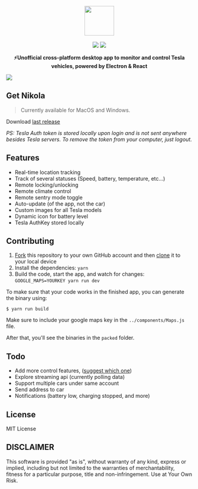 <p align="center">
  <img src="https://firebasestorage.googleapis.com/v0/b/nikola-ffeaf.appspot.com/o/logonovo.svg?alt=media&token=0370731f-6240-41bb-bb30-db1db4947655" height="80"><br><br>
  <a href="https://github.com/geraldoramos/nikola/issues"><img src=https://img.shields.io/badge/contributions-welcome-brightgreen.svg?style=flat></a>
<a target="_blank" href="https://gitter.im/nikola/Lobby"><img src="https://badges.gitter.im/gitterHQ/gitter.png"></a>
  <p align="center"><strong>⚡Unofficial cross-platform desktop app to monitor and control Tesla vehicles, powered by Electron & React</strong><p>
<img src="https://firebasestorage.googleapis.com/v0/b/nikola-ffeaf.appspot.com/o/newbg.png?alt=media&token=4674ec0a-0712-486e-a73a-b4c93ec9dec7">

## Get Nikola

> Currently available for MacOS and Windows.

Download [last release](https://github.com/geraldoramos/nikola/releases/latest)

*PS: Tesla Auth token is stored locally upon login and is not sent anywhere besides Tesla servers. To remove the token from your computer, just logout.*

## Features

* Real-time location tracking
* Track of several statuses (Speed, battery, temperature, etc...)
* Remote locking/unlocking
* Remote climate control
* Remote sentry mode toggle
* Auto-update (of the app, not the car)
* Custom images for all Tesla models
* Dynamic icon for battery level
* Tesla AuthKey stored locally 


## Contributing

1. [Fork](https://help.github.com/articles/fork-a-repo/) this repository to your own GitHub account and then [clone](https://help.github.com/articles/cloning-a-repository/) it to your local device
2. Install the dependencies: `yarn`
3. Build the code, start the app, and watch for changes: `GOOGLE_MAPS=YOURKEY yarn run dev`

To make sure that your code works in the finished app, you can generate the binary using:

```
$ yarn run build
```

Make sure to include your google maps key in the `../components/Maps.js` file.

After that, you'll see the binaries in the `packed` folder.

## Todo

* Add more control features, ([suggest which one](https://github.com/geraldoramos/nikola/issues))
* Explore streaming api (currently polling data)
* Support multiple cars under same account
* Send address to car
* Notifications (battery low, charging stopped, and more)

## License
MIT License

## DISCLAIMER
This software is provided "as is", without warranty of any kind, express or implied, including but not limited to the warranties of merchantability, fitness for a particular purpose, title and non-infringement. Use at Your Own Risk.


